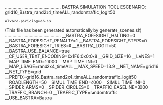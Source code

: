 .............................................
    BASTRA SIMULATION TOOL
    ESCENARIO: grid16_Bastra_rand2x4_timeALL_randomtraffic_logit50

    alvaro.paricio@uah.es
(This file has been generated automatically by generate_scenes.sh)
.............................................
__BASTRA_FORESIGHT_HALTING=0
__BASTRA_FORESIGHT_PENALTY=1
__BASTRA_FORESIGHT_STEPS=0
__BASTRA_FORESIGHT_TRIES=0
__BASTRA_LOGIT=50
__BASTRA_USE_BALANCE=true
__CF_USER_TEXT_ENCODING=0x1F6:0x0:0x8
__GRID_SIZE=16
__LANES=1
__MAP_TIME_END=10000
__MAP_TIME_INI=0
__MAP_USAGE=rand2x4_timeALL
__MAX_SPEED=13.9
__NET_NAME=grid16
__NET_TYPE=grid
__PREFIX=grid16_Bastra_rand2x4_timeALL_randomtraffic_logit50
__ROADLENGTH=50
__SIMUL_TIME_END=4000
__SIMUL_TIME_INI=0
__SPIDER_ARMS=0
__SPIDER_CIRCLES=0
__TRAFFIC_BASELINE=3000
__TRAFFIC_BRANCH=0
__TRAFFIC_TYPE=randomtraffic
__USE_BASTRA=Bastra
